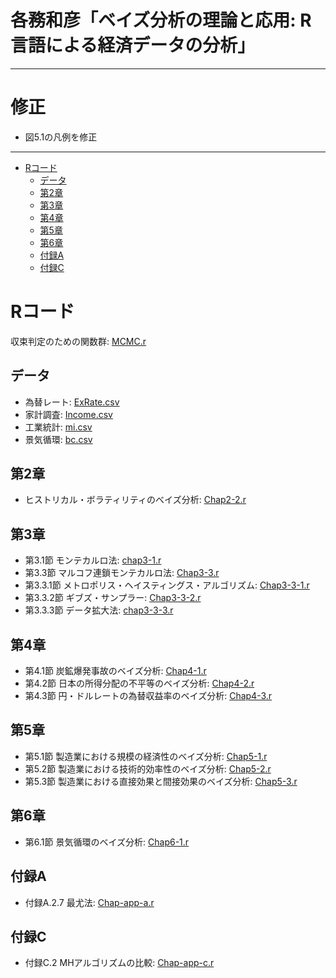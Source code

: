 # 各務和彦「ベイズ分析の理論と応用: R言語による経済データの分析」

---

# 修正
+ 図5.1の凡例を修正

---

- [Rコード](#Rコード)
	- [データ](#データ)
	- [第2章](#第2章)
	- [第3章](#第3章)
	- [第4章](#第4章)
	- [第5章](#第5章)
	- [第6章](#第6章)
	- [付録A](#付録A)
	- [付録C](#付録C)

# Rコード

収束判定のための関数群: [MCMC.r](MCMC.r)

## データ
+ 為替レート: [ExRate.csv](Data/ExRate.csv)
+ 家計調査: [Income.csv](Data/Income.csv)
+ 工業統計: [mi.csv](Data/mi.csv)
+ 景気循環: [bc.csv](Data/bc.csv)

## 第2章
+ ヒストリカル・ボラティリティのべイズ分析: [Chap2-2.r](Chap2/Chap2-2.r)

## 第3章
+ 第3.1節 モンテカルロ法: [chap3-1.r](Chap3/Chap3-1.r)
+ 第3.3節 マルコフ連鎖モンテカルロ法: [Chap3-3.r](Chap3/Chap3-3.r)
+ 第3.3.1節 メトロポリス・ヘイスティングス・アルゴリズム: [Chap3-3-1.r](Chap3/Chap3-3-1.r)
+ 第3.3.2節 ギブズ・サンプラー: [Chap3-3-2.r](Chap3/Chap3-3-2.r)
+ 第3.3.3節 データ拡大法: [chap3-3-3.r](Chap3/Chap3-3-3.r)

## 第4章
+ 第4.1節 炭鉱爆発事故のベイズ分析: [Chap4-1.r](Chap4/Chap4-1.r)
+ 第4.2節 日本の所得分配の不平等のベイズ分析: [Chap4-2.r](Chap4/Chap4-2.r)
+ 第4.3節 円・ドルレートの為替収益率のベイズ分析: [Chap4-3.r](Chap4/Chap4-3.r)

## 第5章
+ 第5.1節 製造業における規模の経済性のベイズ分析: [Chap5-1.r](Chap5/Chap5-1.r)
+ 第5.2節 製造業における技術的効率性のベイズ分析: [Chap5-2.r](Chap5/Chap5-2.r)
+ 第5.3節 製造業における直接効果と間接効果のベイズ分析: [Chap5-3.r](Chap5/Chap5-3.r)

## 第6章
+ 第6.1節 景気循環のベイズ分析: [Chap6-1.r](Chap6/Chap6-1.r)

## 付録A
+ 付録A.2.7 最尤法:  [Chap-app-a.r](ChapAppendix/Chap-app-a.r)

## 付録C
+ 付録C.2 MHアルゴリズムの比較: [Chap-app-c.r](ChapAppendix/Chap-app-c.r)
